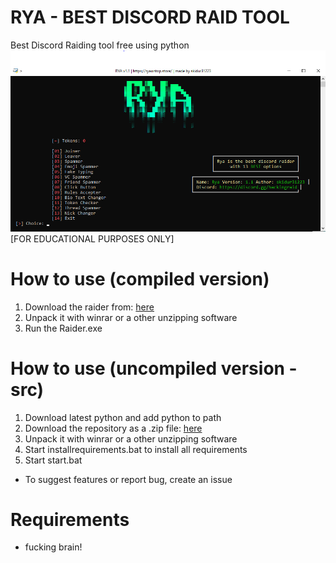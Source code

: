 # RYA - BEST DISCORD RAID TOOL

Best Discord Raiding tool free using python
![failed to show banner](banner.PNG)  
[FOR EDUCATIONAL PURPOSES ONLY]

# How to use (compiled version)
1. Download the raider from: [here](https://github.com/skidur31223/RyaRaider/releases/download/1.0/Compiled.zip)
2. Unpack it with winrar or a other unzipping software
3. Run the Raider.exe

# How to use (uncompiled version - src)
1. Download latest python and add python to path
2. Download the repository as a .zip file: [here](https://github.com/skidur31223/RyaRaider/archive/refs/heads/main.zip)
3. Unpack it with winrar or a other unzipping software
4. Start installrequirements.bat to install all requirements
5. Start start.bat

* To suggest features or report bug, create an issue

# Requirements
- fucking brain!
 
